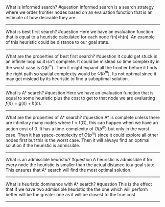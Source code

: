 What is informed search? #question 
	Informed search is a search strategy where we  order frontier nodes based on an evaluation function that is an estimate of how desirable they are.

---
What is best first search? #question 
	Here we have an evaluation function that is equal to a heuristic calculated for each node f(n)=h(n). An example of this heuristic could be distance to our goal state.

---
What are the properties of best first search? #question 
	It could get stuck in an infinite loop so it isn't complete. It could be mislead so time complexity in the worst case is $O(b^m)$. Then it might expand all the frontier before it finds the right path so spatial complexity would be $O(b^m)$. Its not optimal since it may get mislead by its heuristic to find a suboptimal solution.

---
What is A* search? #question 
	Here we have an evaluation function that is equal to some heuristic plus the cost to get to that node we are evaluating $f(n)=g(n)+h(n)$.

---
What are the properties of A* search? #question 
	A* is complete unless there are infinitary many nodes where f < f(G), this can happen when we have an action cost of 0. It has a time-complexity of $O(b^m)$ but only in the worst case. Then it has space-complexity of $O(b^m)$ since it could explore all other nodes first but this is the worst case. Then it will always find an optimal solution if the heuristic is admissible.

---
What is an admissible heuristic? #question 
	A heuristic is admissible if for every node the heuristic is smaller than the actual distance to a goal state. This ensures that A* search will find the most optimal solution.

---
What is heuristic dominance with A* search? #question 
	This is the effect that if we have two admissible heuristic the the one which will perform better will be the greater one as it will be closest to the true cost.

---
